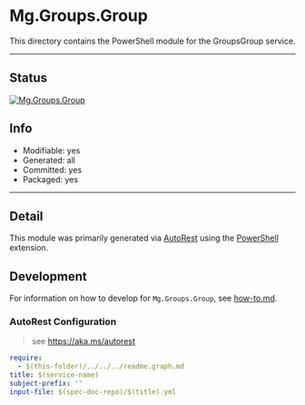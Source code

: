 <!-- region Generated -->
# Mg.Groups.Group
This directory contains the PowerShell module for the GroupsGroup service.

---
## Status
[![Mg.Groups.Group](https://img.shields.io/powershellgallery/v/Mg.Groups.Group.svg?style=flat-square&label=Mg.Groups.Group "Mg.Groups.Group")](https://www.powershellgallery.com/packages/Mg.Groups.Group/)

## Info
- Modifiable: yes
- Generated: all
- Committed: yes
- Packaged: yes

---
## Detail
This module was primarily generated via [AutoRest](https://github.com/Azure/autorest) using the [PowerShell](https://github.com/Azure/autorest.powershell) extension.

## Development
For information on how to develop for `Mg.Groups.Group`, see [how-to.md](how-to.md).
<!-- endregion -->

### AutoRest Configuration

> see https://aka.ms/autorest

``` yaml
require:
  - $(this-folder)/../../../readme.graph.md
title: $(service-name)
subject-prefix: ''
input-file: $(spec-doc-repo)/$(title).yml
```
